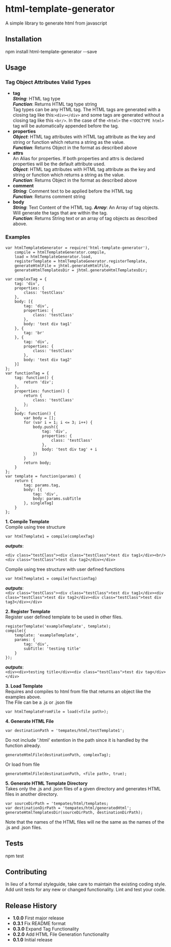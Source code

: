 html-template-generator
=========

A simple library to generate html from javascript

 Installation
 -----------

  npm install html-template-generator --save

 Usage
 -----------
### Tag Object Attributes Valid Types
* **tag**  
***String***: HTML tag type  
***Function***: Returns HTML tag type string  
Tag types can be any HTML tag. The HTML tags are generated with a closing tag like this:`<div></div>` and some tags are generated without a closing tag like this `<br/>`. In the case of the `<html>` the `<!DOCTYPE html>` tag will be automatically appended before the tag.
* **properties**  
***Object***: HTML tag attributes with HTML tag attribute as the key and string or function which returns a string as the value.   
***Function***: Returns Object in the format as described above
* **attrs**  
An Alias for properties. If both properties and attrs is declared properties will be the default attribute used.  
***Object***: HTML tag attributes with HTML tag attribute as the key and string or function which returns a string as the value.  
***Function***: Returns Object in the format as described above
* **comment**  
***String***: Comment text to be applied before the HTML tag  
***Function***: Returns comment string  
* **body**  
***String***: Text Content of the HTML tag. 
***Array***: An Array of tag objects. Will generate the tags that are within the tag.  
***Function***: Returns String text or an array of tag objects as described above.  

### Examples 
	var htmlTemplateGenerator = require('html-template-generator'),
		compile = htmlTemplateGenerator.compile,
		load = htmlTemplateGenerator.load,
		registerTemplate = htmlTemplateGenerator.registerTemplate,
		generateHtmlFile = jhtml.generateHtmlFile,
		generateHtmlTemplatesDir = jhtml.generateHtmlTemplatesDir;

	var complexTag = {
		tag: 'div',
		properties: {
			class: 'testClass'
		},
		body: [{
			tag: 'div',
			properties: {
				class: 'testClass'
			},
			body: 'test div tag1'
		}, {
			tag: 'br'
		}, {
			tag: 'div',
			properties: {
				class: 'testClass'
			},
			body: 'test div tag2'
		}]
	};
	var functionTag = {
		tag: function() {
			return 'div';
		},
		properties: function() {
			return {
				class: 'testClass'
			};
		},
		body: function() {
			var body = [];
			for (var i = 1; i <= 3; i++) {
				body.push({
					tag: 'div',
					properties: {
						class: 'testClass'
					},
					body: 'test div tag' + i
				})
			}
			return body;
		}
	};
	var template = function(params) {
		return {
			tag: params.tag,
			body: [{
				tag: 'div',
				body: params.subTitle
			}, singleTag]
		}
	};
 **1.	Compile Template**  
Compile using tree structure 

    var htmlTemplate1 = compile(complexTag)  
***outputs***:  
    
    <div class="testClass"><div class="testClass">test div tag1</div><br/><div class="testClass">test div tag2</div></div>

Compile using tree structure with user defined functions 

    var htmlTemplate1 = compile(functionTag)  
***outputs***:  
`<div class="testClass"><div class="testClass">test div tag1</div><div class="testClass">test div tag2</div><div class="testClass">test div tag3</div></div>`

**2. Register Template**  
Register user defined template to be used in other files.

    registerTemplate('exampleTemplate', template);     
    compile({  
        template: 'exampleTemplate',  
        params: {  
            tag: 'div',  
            subTitle: 'testing title'  
        }  
    });  
***outputs***:  
`<div><div>testing title</div><div class="testClass">test div tag</div></div>`

**3. Load Template**   
Requires and compiles to html from file that returns an object like the examples above.  
The File can be a .js or .json file
	
    var htmlTemplateFromFile = load(<file path>);

**4. Generate HTML File**

	var destinationPath = 'tempates/html/testTemplate1'; 
Do not include '.html' extention in the path since it is handled by the function already.

	generateHtmlFile(destinationPath, complexTag);
Or load from file

	generateHtmlFile(destinationPath, <file path>, true);
	
**5. Generate HTML Template Directory**  
Takes only the .js and .json files of a given directory and generates HTML files in another directory. 

	var sourceDirPath = 'tempates/html/templates; 
	var destinationDirPath = 'tempates/html/generatedHtml';
	generateHtmlTemplatesDir(sourceDirPath, destinationDirPath);
Note that the names of the HTML files will ne the same as the names of the .js and .json files.

	
Tests
-----------

  npm test

 Contributing
 -----------

In lieu of a formal styleguide, take care to maintain the existing coding style.
Add unit tests for any new or changed functionality. Lint and test your code.

 Release History
 -----------

* **1.0.0** First major release
* **0.3.1** Fix README format
* **0.3.0** Expand Tag Functionality
* **0.2.0** Add HTML File Generation functionality
* **0.1.0** Initial release
